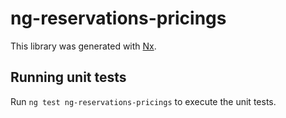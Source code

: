 # ng-reservations-pricings

This library was generated with [Nx](https://nx.dev).

## Running unit tests

Run `ng test ng-reservations-pricings` to execute the unit tests.
